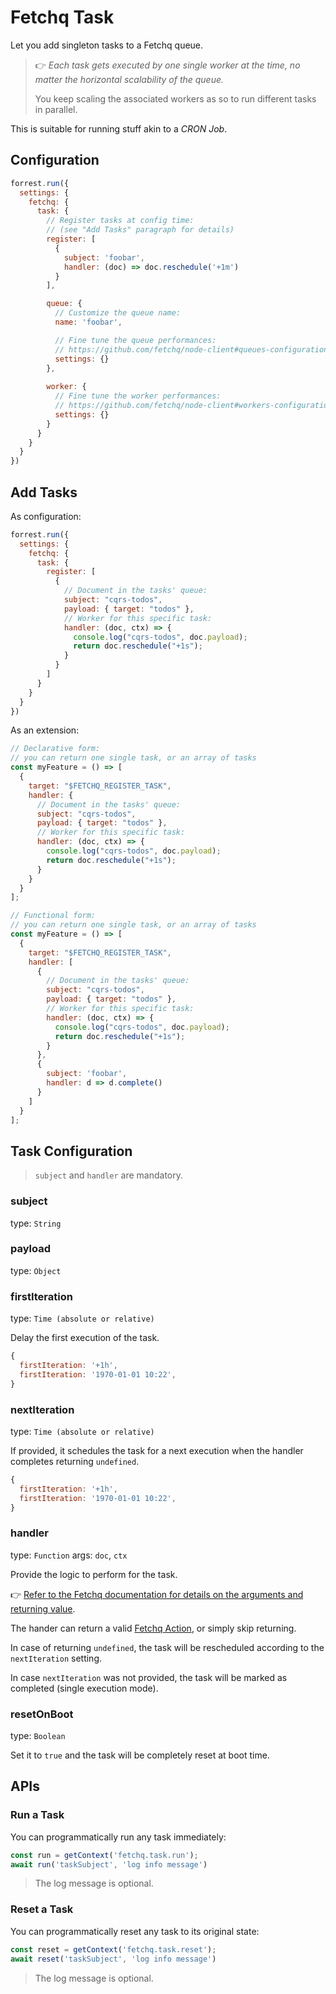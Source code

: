 # Fetchq Task

Let you add singleton tasks to a Fetchq queue. 

> 👉 _Each task gets executed by one single worker at the time, no matter the horizontal scalability of the queue._
>
> You keep scaling the associated workers as so to run different tasks in parallel.

This is suitable for running stuff akin to a _CRON Job_.

## Configuration

```js
forrest.run({
  settings: {
    fetchq: {
      task: {
        // Register tasks at config time:
        // (see "Add Tasks" paragraph for details)
        register: [
          {
            subject: 'foobar',
            handler: (doc) => doc.reschedule('+1m')
          }
        ],

        queue: {
          // Customize the queue name:
          name: 'foobar',

          // Fine tune the queue performances:
          // https://github.com/fetchq/node-client#queues-configuration
          settings: {}
        },
        
        worker: {
          // Fine tune the worker performances:
          // https://github.com/fetchq/node-client#workers-configuration
          settings: {}
        }
      }
    }
  }
})
```

## Add Tasks

As configuration:

```js
forrest.run({
  settings: {
    fetchq: {
      task: {
        register: [
          {
            // Document in the tasks' queue:
            subject: "cqrs-todos",
            payload: { target: "todos" },
            // Worker for this specific task:
            handler: (doc, ctx) => {
              console.log("cqrs-todos", doc.payload);
              return doc.reschedule("+1s");
            }
          }
        ]
      }
    }
  }
})
```

As an extension:

```js
// Declarative form:
// you can return one single task, or an array of tasks
const myFeature = () => [
  {
    target: "$FETCHQ_REGISTER_TASK",
    handler: {
      // Document in the tasks' queue:
      subject: "cqrs-todos",
      payload: { target: "todos" },
      // Worker for this specific task:
      handler: (doc, ctx) => {
        console.log("cqrs-todos", doc.payload);
        return doc.reschedule("+1s");
      }
    }
  }
];

// Functional form:
// you can return one single task, or an array of tasks
const myFeature = () => [
  {
    target: "$FETCHQ_REGISTER_TASK",
    handler: [
      {
        // Document in the tasks' queue:
        subject: "cqrs-todos",
        payload: { target: "todos" },
        // Worker for this specific task:
        handler: (doc, ctx) => {
          console.log("cqrs-todos", doc.payload);
          return doc.reschedule("+1s");
        }
      },
      {
        subject: 'foobar',
        handler: d => d.complete()
      }
    ]
  }
];
```

## Task Configuration

> `subject` and `handler` are mandatory.

### subject

type: `String`

### payload

type: `Object`

### firstIteration

type: `Time (absolute or relative)`

Delay the first execution of the task.

```js
{
  firstIteration: '+1h',
  firstIteration: '1970-01-01 10:22',
}
```

### nextIteration

type: `Time (absolute or relative)`

If provided, it schedules the task for a next execution when the handler completes returning `undefined`.

```js
{
  firstIteration: '+1h',
  firstIteration: '1970-01-01 10:22',
}
```

### handler

type: `Function`
args: `doc`, `ctx`

Provide the logic to perform for the task.  

👉 [Refer to the Fetchq documentation for details on the arguments and returning value](https://github.com/fetchq/node-client#the-handler-function).

The hander can return a valid [Fetchq Action](https://github.com/fetchq/node-client#returning-actions), or simply skip returning.

In case of returning `undefined`, the task will be rescheduled according to the `nextIteration` setting.

In case `nextIteration` was not provided, the task will be marked as completed (single execution mode).

### resetOnBoot

type: `Boolean`

Set it to `true` and the task will be completely reset at boot time.

## APIs

### Run a Task

You can programmatically run any task immediately:

```js
const run = getContext('fetchq.task.run');
await run('taskSubject', 'log info message')
```

> The log message is optional.


### Reset a Task

You can programmatically reset any task to its original state:

```js
const reset = getContext('fetchq.task.reset');
await reset('taskSubject', 'log info message')
```

> The log message is optional.
